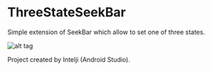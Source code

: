ThreeStateSeekBar
=================

Simple extension of SeekBar which allow to set one of three states.

![alt tag](http://i61.tinypic.com/29w7bdl.png)

Project created by Intelji (Android Studio).

